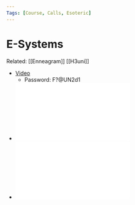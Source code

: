 ```yaml
---
Tags: [Course, Calls, Esoteric]
---
```

# E-Systems
Related: [[Enneagram]] [[H3uni]]


- [Video](https://us02web.zoom.us/rec/share/Bgs5bG9Y2UZNaDu3J_5DvvcazHtwNogFdMk7aCCc8tYahSu6cYx0FmQflHtcInbd.n6uUiljsiHuQ4Ppf)
    - Password: F?@UN2d1
- ![](assets/1626444246_13.pdf)
- ![](assets/1626444248_14.pdf)
